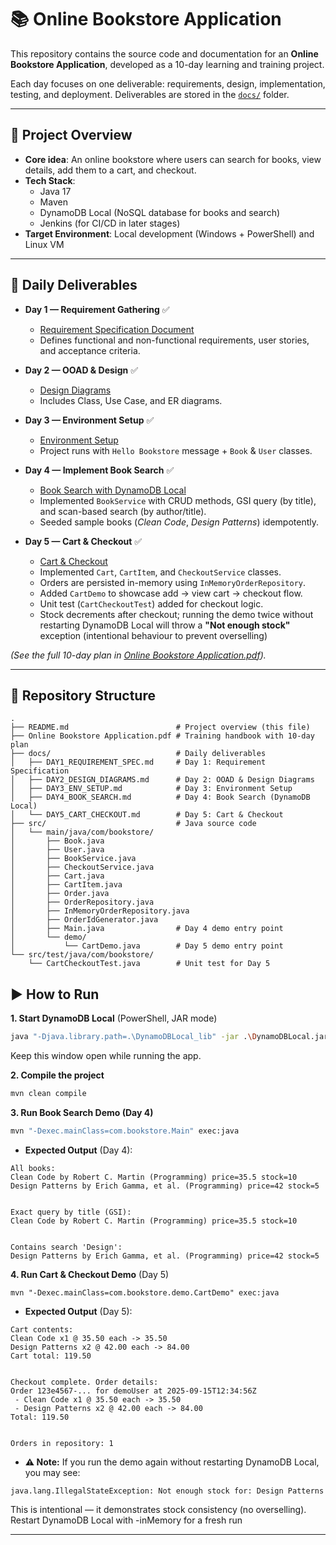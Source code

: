 # 📚 Online Bookstore Application


This repository contains the source code and documentation for an **Online Bookstore Application**, developed as a 10-day learning and training project.  


Each day focuses on one deliverable: requirements, design, implementation, testing, and deployment. Deliverables are stored in the [`docs/`](docs/) folder.


---


## 🚀 Project Overview


- **Core idea**: An online bookstore where users can search for books, view details, add them to a cart, and checkout.  
- **Tech Stack**:  
  - Java 17  
  - Maven  
  - DynamoDB Local (NoSQL database for books and search)  
  - Jenkins (for CI/CD in later stages)  
- **Target Environment**: Local development (Windows + PowerShell) and Linux VM  


---


## 📅 Daily Deliverables


- **Day 1 — Requirement Gathering** ✅  
  - [Requirement Specification Document](docs/DAY1_REQUIREMENT_SPEC.md)  
  - Defines functional and non-functional requirements, user stories, and acceptance criteria.  


- **Day 2 — OOAD & Design** ✅  
  - [Design Diagrams](docs/DAY2_DESIGN_DIAGRAMS.md)  
  - Includes Class, Use Case, and ER diagrams.  


- **Day 3 — Environment Setup** ✅  
  - [Environment Setup](docs/DAY3_ENV_SETUP.MD)  
  - Project runs with `Hello Bookstore` message + `Book` & `User` classes.  


- **Day 4 — Implement Book Search** ✅  
  - [Book Search with DynamoDB Local](docs/DAY4_BOOK_SEARCH.md)  
  - Implemented `BookService` with CRUD methods, GSI query (by title), and scan-based search (by author/title).  
  - Seeded sample books (*Clean Code*, *Design Patterns*) idempotently.  


- **Day 5 — Cart & Checkout** ✅  
  - [Cart & Checkout](docs/DAY5_CART_CHECKOUT.md)  
  - Implemented `Cart`, `CartItem`, and `CheckoutService` classes.  
  - Orders are persisted in-memory using `InMemoryOrderRepository`.  
  - Added `CartDemo` to showcase add → view cart → checkout flow.  
  - Unit test (`CartCheckoutTest`) added for checkout logic.
  - Stock decrements after checkout; running the demo twice without restarting DynamoDB Local will throw a **"Not enough stock"** exception (intentional behaviour to prevent overselling)


*(See the full 10-day plan in [Online Bookstore Application.pdf](Online%20Bookstore%20Application.pdf)).*


---


## 📂 Repository Structure


```text
.
├── README.md                        # Project overview (this file)
├── Online Bookstore Application.pdf # Training handbook with 10-day plan
├── docs/                            # Daily deliverables
│   ├── DAY1_REQUIREMENT_SPEC.md     # Day 1: Requirement Specification
│   ├── DAY2_DESIGN_DIAGRAMS.md      # Day 2: OOAD & Design Diagrams
│   ├── DAY3_ENV_SETUP.md            # Day 3: Environment Setup
│   ├── DAY4_BOOK_SEARCH.md          # Day 4: Book Search (DynamoDB Local)
│   └── DAY5_CART_CHECKOUT.md        # Day 5: Cart & Checkout
├── src/                             # Java source code
│   └── main/java/com/bookstore/    
│       ├── Book.java
│       ├── User.java
│       ├── BookService.java
│       ├── CheckoutService.java
│       ├── Cart.java
│       ├── CartItem.java
│       ├── Order.java
│       ├── OrderRepository.java
│       ├── InMemoryOrderRepository.java
│       ├── OrderIdGenerator.java
│       ├── Main.java                # Day 4 demo entry point
│       └── demo/
│           └── CartDemo.java        # Day 5 demo entry point
└── src/test/java/com/bookstore/
    └── CartCheckoutTest.java        # Unit test for Day 5
```


## ▶️ How to Run
**1. Start DynamoDB Local** (PowerShell, JAR mode)
```bash
java "-Djava.library.path=.\DynamoDBLocal_lib" -jar .\DynamoDBLocal.jar -sharedDb -port 8000
```
Keep this window open while running the app.


**2. Compile the project**
```bash
mvn clean compile
```


**3. Run Book Search Demo (Day 4)**
```bash
mvn "-Dexec.mainClass=com.bookstore.Main" exec:java
```
- **Expected Output** (Day 4):
```text
All books:
Clean Code by Robert C. Martin (Programming) price=35.5 stock=10
Design Patterns by Erich Gamma, et al. (Programming) price=42 stock=5


Exact query by title (GSI):
Clean Code by Robert C. Martin (Programming) price=35.5 stock=10


Contains search 'Design':
Design Patterns by Erich Gamma, et al. (Programming) price=42 stock=5
```


**4. Run Cart & Checkout Demo** (Day 5)
```text
mvn "-Dexec.mainClass=com.bookstore.demo.CartDemo" exec:java
```
- **Expected Output** (Day 5):
```text
Cart contents:
Clean Code x1 @ 35.50 each -> 35.50
Design Patterns x2 @ 42.00 each -> 84.00
Cart total: 119.50


Checkout complete. Order details:
Order 123e4567-... for demoUser at 2025-09-15T12:34:56Z
 - Clean Code x1 @ 35.50 each -> 35.50
 - Design Patterns x2 @ 42.00 each -> 84.00
Total: 119.50


Orders in repository: 1
```
- **⚠️ Note:** If you run the demo again without restarting DynamoDB Local, you may see:
```text
java.lang.IllegalStateException: Not enough stock for: Design Patterns
```
This is intentional — it demonstrates stock consistency (no overselling). Restart DynamoDB Local with -inMemory for a fresh run  

---

